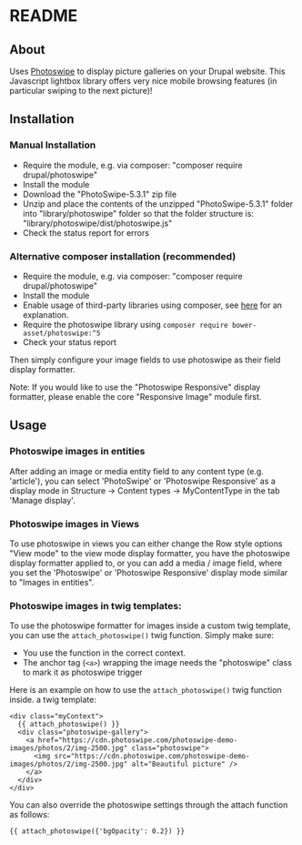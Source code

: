 
# README

## About

Uses [Photoswipe](https://photoswipe.com/) to display picture galleries on your
Drupal website. This Javascript lightbox library offers very nice mobile
browsing features (in particular swiping to the next picture)!


## Installation

### Manual Installation

- Require the module, e.g. via composer: "composer require drupal/photoswipe"
- Install the module
- Download the "PhotoSwipe-5.3.1" zip file
- Unzip and place the contents of the unzipped "PhotoSwipe-5.3.1" folder
into "library/photoswipe" folder so that the folder structure is:
"library/photoswipe/dist/photoswipe.js"
- Check the status report for errors

### Alternative composer installation (recommended)

- Require the module, e.g. via composer: "composer require drupal/photoswipe"
- Install the module
- Enable usage of third-party libraries using composer, see
[here](https://www.drupal.org/docs/develop/using-composer/manage-dependencies#third-party-libraries) for an explanation.
- Require the photoswipe library using
`composer require bower-asset/photoswipe:^5`
- Check your status report

Then simply configure your image fields to use photoswipe as their field display
formatter.

Note: If you would like to use the "Photoswipe Responsive" display formatter,
please enable the core "Responsive Image" module first.


## Usage

### Photoswipe images in entities
After adding an image or media entity field to any content type
(e.g. 'article'), you can select 'PhotoSwipe' or 'Photoswipe Responsive' as a
display mode in Structure -> Content types -> MyContentType in the tab
'Manage display'.

### Photoswipe images in Views
To use photoswipe in views you can either change the Row style options "View
mode" to the view mode display formatter, you have the photoswipe display
formatter applied to, or you can add a media / image field, where you set the
'Photoswipe' or 'Photoswipe Responsive' display mode similar to
"Images in entities".

### Photoswipe images in twig templates:
To use the photoswipe formatter for images inside a custom twig template, you
can use the `attach_photoswipe()` twig function.
Simply make sure:
- You use the function in the correct context.
- The anchor tag (`<a>`) wrapping the image needs the "photoswipe" class to mark it as photoswipe trigger

Here is an example on how to use the `attach_photoswipe()` twig function inside.
a twig template:
~~~
<div class="myContext">
  {{ attach_photoswipe() }}
  <div class="photoswipe-gallery">
    <a href="https://cdn.photoswipe.com/photoswipe-demo-images/photos/2/img-2500.jpg" class="photoswipe">
      <img src="https://cdn.photoswipe.com/photoswipe-demo-images/photos/2/img-2500.jpg" alt="Beautiful picture" />
    </a>
  </div>
</div>
~~~
You can also override the photoswipe settings through the attach function as
follows:
~~~
{{ attach_photoswipe({'bgOpacity': 0.2}) }}
~~~
